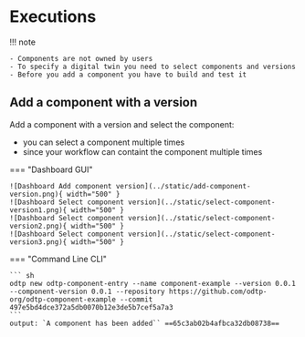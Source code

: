 # Executions

!!! note

    - Components are not owned by users
    - To specify a digital twin you need to select components and versions
    - Before you add a component you have to build and test it

## Add a component with a version

Add a component with a version and select the component:

- you can select a component multiple times
- since your workflow can containt the component multiple times

=== "Dashboard GUI"

    ![Dashboard Add component version](../static/add-component-version.png){ width="500" }
    ![Dashboard Select component version](../static/select-component-version1.png){ width="500" }
    ![Dashboard Select component version](../static/select-component-version2.png){ width="500" }
    ![Dashboard Select component version](../static/select-component-version3.png){ width="500" }

=== "Command Line CLI"

    ``` sh
    odtp new odtp-component-entry --name component-example --version 0.0.1 --component-version 0.0.1 --repository https://github.com/odtp-org/odtp-component-example --commit 497e5bd4dce372a5db0070b12e3de5b7cef5a7a3
    ```
    output: `A component has been added`` ==65c3ab02b4afbca32db08738==